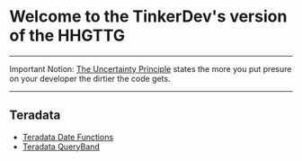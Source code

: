 # Welcome to the TinkerDev's version of the HHGTTG

***

Important Notion: [The Uncertainty Principle](https://en.wikipedia.org/wiki/Uncertainty_principle) states the more you put presure on your developer the dirtier the code gets.

***

## Teradata
- [Teradata Date Functions](teradata_date_functions.md)
- [Teradata QueryBand](teradata_queryband.md)







